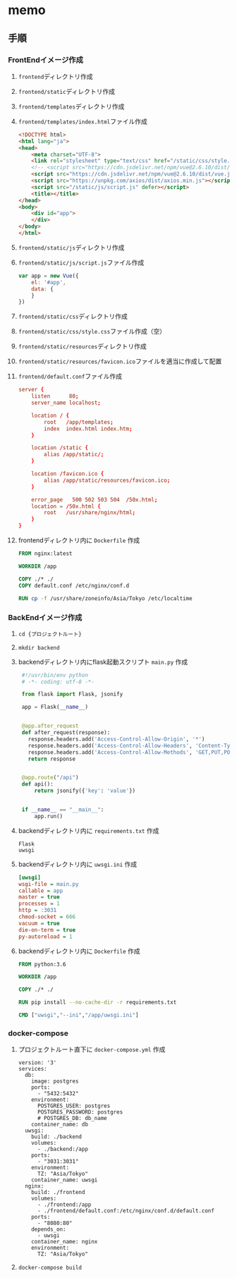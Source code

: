 # memo

## 手順

### FrontEndイメージ作成

1. `frontend`ディレクトリ作成
2. `frontend/static`ディレクトリ作成
3. `frontend/templates`ディレクトリ作成
4. `frontend/templates/index.html`ファイル作成

    ```html
    <!DOCTYPE html>
    <html lang="ja">
    <head>
        <meta charset="UTF-8">
        <link rel="stylesheet" type="text/css" href="/static/css/style.css">
        <!-- <script src="https://cdn.jsdelivr.net/npm/vue@2.6.10/dist/vue.min.js"></script> -->
        <script src="https://cdn.jsdelivr.net/npm/vue@2.6.10/dist/vue.js"></script>
        <script src="https://unpkg.com/axios/dist/axios.min.js"></script>
        <script src="/static/js/script.js" defer></script>
        <title></title>
    </head>
    <body>
        <div id="app">
        </div>
    </body>
    </html>
    ```

5. `frontend/static/js`ディレクトリ作成
6. `frontend/static/js/script.js`ファイル作成

    ```js
    var app = new Vue({
        el: '#app',
        data: {
        }
    })
    ```

7. `frontend/static/css`ディレクトリ作成
8. `frontend/static/css/style.css`ファイル作成（空）
9. `frontend/static/resources`ディレクトリ作成
10. `frontend/static/resources/favicon.ico`ファイルを適当に作成して配置
11. `frontend/default.conf`ファイル作成

    ```conf
    server {
        listen      80;
        server_name localhost;

        location / {
            root   /app/templates;
            index  index.html index.htm;
        }

        location /static {
            alias /app/static/;
        }

        location /favicon.ico {
            alias /app/static/resources/favicon.ico;
        }

        error_page   500 502 503 504  /50x.html;
        location = /50x.html {
            root   /usr/share/nginx/html;
        }
    }
    ```

12. frontendディレクトリ内に `Dockerfile` 作成

    ```Dockerfile
    FROM nginx:latest

    WORKDIR /app

    COPY ./* ./
    COPY default.conf /etc/nginx/conf.d

    RUN cp -f /usr/share/zoneinfo/Asia/Tokyo /etc/localtime
    ```

### BackEndイメージ作成

1. `cd {プロジェクトルート}`
2. `mkdir backend`
3. backendディレクトリ内にflask起動スクリプト `main.py` 作成

   ```python
    #!/usr/bin/env python
    # -*- coding: utf-8 -*-

    from flask import Flask, jsonify

    app = Flask(__name__)


    @app.after_request
    def after_request(response):
      response.headers.add('Access-Control-Allow-Origin', '*')
      response.headers.add('Access-Control-Allow-Headers', 'Content-Type,Authorization')
      response.headers.add('Access-Control-Allow-Methods', 'GET,PUT,POST,DELETE,OPTIONS')
      return response


    @app.route("/api")
    def api():
        return jsonify({'key': 'value'})


    if __name__ == "__main__":
        app.run()
   ```

4. backendディレクトリ内に `requirements.txt` 作成

   ```text
   Flask
   uwsgi
   ```

5. backendディレクトリ内に `uwsgi.ini` 作成

   ```ini
   [uwsgi]
   wsgi-file = main.py
   callable = app
   master = true
   processes = 1
   http = :3031
   chmod-socket = 666
   vacuum = true
   die-on-term = true
   py-autoreload = 1
   ```

7. backendディレクトリ内に `Dockerfile` 作成

   ```Dockerfile
   FROM python:3.6

   WORKDIR /app

   COPY ./* ./

   RUN pip install --no-cache-dir -r requirements.txt

   CMD ["uwsgi","--ini","/app/uwsgi.ini"]
   ```

### docker-compose

1. プロジェクトルート直下に `docker-compose.yml` 作成

    ```docker-compose
    version: '3'
    services:
      db:
        image: postgres
        ports:
          - "5432:5432"
        environment:
          POSTGRES_USER: postgres
          POSTGRES_PASSWORD: postgres
          # POSTGRES_DB: db_name
        container_name: db
      uwsgi:
        build: ./backend
        volumes:
          - ./backend:/app
        ports:
          - "3031:3031"
        environment:
          TZ: "Asia/Tokyo"
        container_name: uwsgi
      nginx:
        build: ./frontend
        volumes:
          - ./frontend:/app
          - ./frontend/default.conf:/etc/nginx/conf.d/default.conf
        ports:
          - "8080:80"
        depends_on:
          - uwsgi
        container_name: nginx
        environment:
          TZ: "Asia/Tokyo"
    ```

2. `docker-compose build`
